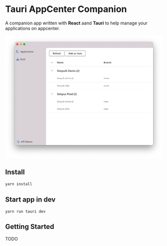 # Tauri AppCenter Companion

A companion app written with **React** aand **Tauri** to help manage your applications on appcenter.

![Main App Light](./screenshots/main_light.png)
<!-- ![Main App Dark](./screenshots/main_dark.png) -->

## Install
```shell
yarn install
```


## Start app in dev

```shell
yarn run tauri dev
```

## Getting Started

TODO
